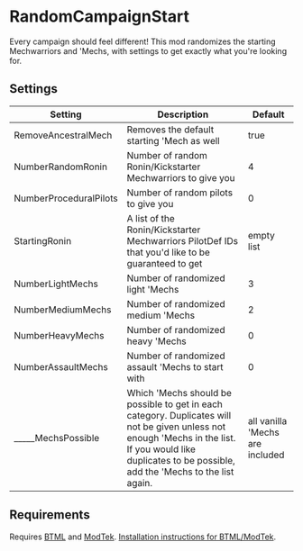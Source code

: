 # RandomCampaignStart
Every campaign should feel different! This mod randomizes the starting Mechwarriors and 'Mechs, with settings to get exactly what you're looking for.

## Settings
|Setting|Description|Default|
|----|----|----|
|RemoveAncestralMech|Removes the default starting 'Mech as well|true|
|NumberRandomRonin|Number of random Ronin/Kickstarter Mechwarriors to give you|4|
|NumberProceduralPilots|Number of random pilots to give you|0|
|StartingRonin|A list of the Ronin/Kickstarter Mechwarriors PilotDef IDs that you'd like to be guaranteed to get|empty list|
|NumberLightMechs|Number of randomized light 'Mechs|3|
|NumberMediumMechs|Number of randomized medium 'Mechs|2|
|NumberHeavyMechs|Number of randomized heavy 'Mechs|0|
|NumberAssaultMechs|Number of randomized assault 'Mechs to start with|0|
|_____MechsPossible|Which 'Mechs should be possible to get in each category. Duplicates will not be given unless not enough 'Mechs in the list. If you would like duplicates to be possible, add the 'Mechs to the list again.|all vanilla 'Mechs are included|

## Requirements
Requires [BTML](https://github.com/BattletechModders/BattleTechModLoader/releases) and [ModTek](https://github.com/BattletechModders/ModTek/releases). [Installation instructions for BTML/ModTek](https://github.com/BattleTechModders/ModTek/wiki/The-Drop-Dead-Simple-Guide-to-Installing-BTML-&-ModTek-&-ModTek-mods).
